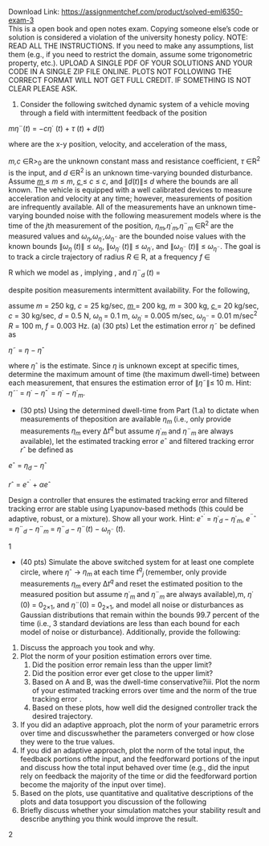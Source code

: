 Download Link: https://assignmentchef.com/product/solved-eml6350-exam-3
<br>
This is a open book and open notes exam. Copying someone else’s code or solution is considered a violation of the university honesty policy. NOTE: READ ALL THE INSTRUCTIONS. If you need to make any assumptions, list them (e.g., if you need to restrict the domain, assume some trigonometric property, etc.). UPLOAD A SINGLE PDF OF YOUR SOLUTIONS AND YOUR CODE IN A SINGLE ZIP FILE ONLINE. PLOTS NOT FOLLOWING THE CORRECT FORMAT WILL NOT GET FULL CREDIT. IF SOMETHING IS NOT CLEAR PLEASE ASK.

<ol>

 <li>Consider the following switched dynamic system of a vehicle moving through a field with intermittent feedback of the position</li>

</ol>

<em>mη</em>¨(<em>t</em>)       = −<em>cη</em>˙ (<em>t</em>) + <em>τ </em>(<em>t</em>) + <em>d</em>(<em>t</em>)

where are the x-y position, velocity, and acceleration of the mass,

<em>m,c </em>∈R<em>&gt;</em><sub>0 </sub>are the unknown constant mass and resistance coefficient, <em>τ </em>∈R<sup>2 </sup>is the input, and <em>d </em>∈R<sup>2 </sup>is an unknown time-varying bounded disturbance. Assume <em><u>m </u></em>≤ <em>m </em>≤ <em>m</em>, <em><u>c </u></em>≤ <em>c </em>≤ <em>c</em>, and ∥<em>d</em>(<em>t</em>)∥≤ <em>d </em>where the bounds are all known. The vehicle is equipped with a well calibrated devices to measure acceleration and velocity at any time; however, measurements of position are infrequently available. All of the measurements have an unknown time-varying bounded noise with the following measurement models where is the time of the <em>j</em>th measurement of the position, <em>η<sub>m</sub>,η</em>˙<em><sub>m</sub>,η</em>¨<em><sub>m </sub></em>∈R<sup>2 </sup>are the measured values and <em>ω<sub>η</sub>,ω<sub>η</sub></em><sub>˙</sub><em>,ω<sub>η</sub></em><sub>¨ </sub>are the bounded noise values with the known bounds ∥<em>ω<sub>η </sub></em>(<em>t</em>)∥ ≤ <em>ω<sub>η</sub></em>, ∥<em>ω<sub>η</sub></em><sub>˙ </sub>(<em>t</em>)∥ ≤ <em>ω<sub>η</sub></em><sub>˙</sub>, and ∥<em>ω<sub>η</sub></em><sub>¨ </sub>(<em>t</em>)∥ ≤ <em>ω<sub>η</sub></em><sub>¨</sub>. The goal is to track a circle trajectory of radius <em>R </em>∈ R, at a frequency <em>f </em>∈

R which we model as , implying , and <em>η</em>¨<em><sub>d </sub></em>(<em>t</em>) =

despite position measurements intermittent availability.        For the following,

assume <em>m </em>= 250 kg, <em>c </em>= 25 kg/sec, <em><u>m </u></em>= 200 kg, <em>m </em>= 300 kg, <em><u>c </u></em>= 20 kg/sec, <em>c </em>= 30 kg/sec, <em>d </em>= 0<em>.</em>5 N, <em>ω<sub>η </sub></em>= 0<em>.</em>1 m, <em>ω<sub>η</sub></em><sub>˙ </sub>= 0<em>.</em>005 m/sec, <em>ω<sub>η</sub></em><sub>¨ </sub>= 0<em>.</em>01 m/sec<sup>2 </sup><em>R </em>= 100 m, <em>f </em>= 0<em>.</em>003 Hz. (a) (30 pts) Let the estimation error <em>η</em>˜ be defined as

<em>η</em>˜ = <em>η </em>− <em>η</em>ˆ

where <em>η</em>ˆ is the estimate. Since <em>η </em>is unknown except at specific times, determine the maximum amount of time (the maximum dwell-time) between each measurement, that ensures the estimation error of ∥<em>η</em>˜∥≤ 10 m. Hint: <em>η</em>˜˙ = <em>η</em>˙ − <em>η</em>ˆ<sup>˙ </sup>= <em>η</em>˙ − <em>η</em>˙<em><sub>m</sub></em>.

<ul>

 <li>(30 pts) Using the determined dwell-time from Part (1.a) to dictate when measurements of theposition are available <em>η<sub>m </sub></em>(i.e., only provide measurements <em>η<sub>m </sub></em>every ∆<em>t<sup>q </sup></em>but assume <em>η</em>˙<em><sub>m </sub></em>and <em>η</em>¨<em><sub>m </sub></em>are always available), let the estimated tracking error <em>e</em>ˆ and filtered tracking error <em>r</em>ˆ be defined as</li>

</ul>

<em>e</em>ˆ = <em>η<sub>d </sub></em>− <em>η</em>ˆ

<em>r</em>ˆ = <em>e</em>ˆ<sup>˙ </sup>+ <em>αe</em>ˆ

Design a controller that ensures the estimated tracking error and filtered tracking error are stable using Lyapunov-based methods (this could be adaptive, robust, or a mixture). Show all your work. Hint: <em>e</em>ˆ<sup>˙ </sup>= <em>η</em>˙<em><sub>d </sub></em>− <em>η</em>˙<em><sub>m</sub></em>, <em>e</em><sup>¨</sup>ˆ = <em>η</em>¨<em><sub>d </sub></em>− <em>η</em>¨<em><sub>m </sub></em>= <em>η</em>¨<em><sub>d </sub></em>− <em>η</em>¨(<em>t</em>) − <em>ω<sub>η</sub></em><sub>¨ </sub>(<em>t</em>).

1

<ul>

 <li>(40 pts) Simulate the above switched system for at least one complete circle, where <em>η</em>ˆ → <em>η<sub>m </sub></em>at each time <em>t<sup>q</sup><sub>j </sub></em>(remember, only provide measurements <em>η<sub>m </sub></em>every ∆<em>t<sup>q </sup></em>and reset the estimated position to the measured position but assume <em>η</em>˙<em><sub>m </sub></em>and <em>η</em>¨<em><sub>m </sub></em>are always available),m, <em>η</em>˙ (0) = 0<sub>2×1</sub>, and <em>η</em>¨(0) = 0<sub>2×1</sub>, and model all noise or disturbances as Gaussian distributions that remain within the bounds 99.7 percent of the time (i.e., 3 standard deviations are less than each bound for each model of noise or disturbance). Additionally, provide the following:</li>

</ul>

<ol>

 <li>Discuss the approach you took and why.</li>

 <li>Plot the norm of your position estimation errors over time.

  <ol>

   <li>Did the position error remain less than the upper limit?</li>

   <li>Did the position error ever get close to the upper limit?</li>

   <li>Based on A and B, was the dwell-time conservative?iii. Plot the norm of your estimated tracking errors over time and the norm of the true tracking error .</li>

   <li>Based on these plots, how well did the designed controller track the desired trajectory.</li>

  </ol></li>

 <li>If you did an adaptive approach, plot the norm of your parametric errors over time and discusswhether the parameters converged or how close they were to the true values.</li>

 <li>If you did an adaptive approach, plot the norm of the total input, the feedback portions ofthe input, and the feedforward portions of the input and discuss how the total input behaved over time (e.g., did the input rely on feedback the majority of the time or did the feedforward portion become the majority of the input over time).</li>

 <li>Based on the plots, use quantitative and qualitative descriptions of the plots and data tosupport you discussion of the following</li>

 <li>Briefly discuss whether your simulation matches your stability result and describe anything you think would improve the result.</li>

</ol>

2